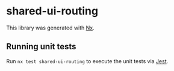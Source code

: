 # shared-ui-routing

This library was generated with [Nx](https://nx.dev).

## Running unit tests

Run `nx test shared-ui-routing` to execute the unit tests via [Jest](https://jestjs.io).
